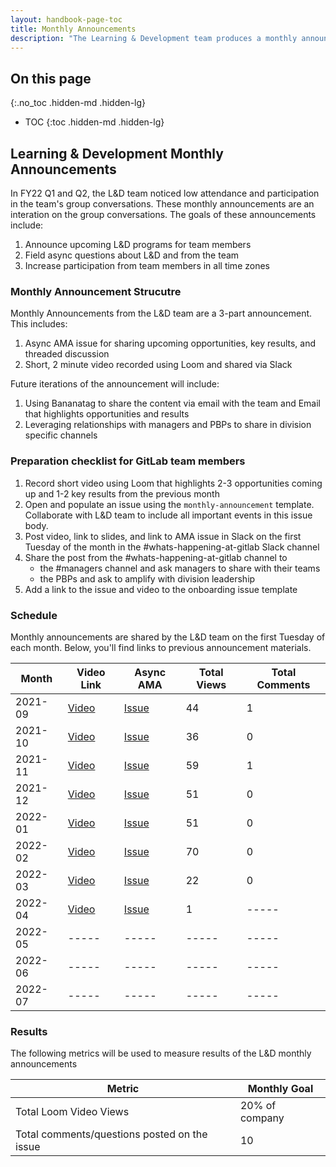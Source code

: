 ```yaml
---
layout: handbook-page-toc
title: Monthly Announcements
description: "The Learning & Development team produces a monthly announcement each month. This page outlines the process and results of that initiative."
---
```


## On this page
{:.no_toc .hidden-md .hidden-lg}

- TOC
{:toc .hidden-md .hidden-lg}

## Learning & Development Monthly Announcements

In FY22 Q1 and Q2, the L&D team noticed low attendance and participation in the team's group conversations. These monthly announcements are an interation on the group conversations. The goals of these announcements include:

1. Announce upcoming L&D programs for team members
1. Field async questions about L&D and from the team
1. Increase participation from team members in all time zones

### Monthly Announcement Strucutre

Monthly Announcements from the L&D team are a 3-part announcement. This includes:

1. Async AMA issue for sharing upcoming opportunities, key results, and threaded discussion
2. Short, 2 minute video recorded using Loom and shared via Slack

Future iterations of the announcement will include:

1. Using Bananatag to share the content via email with the team and Email that highlights opportunities and results
1. Leveraging relationships with managers and PBPs to share in division specific channels

### Preparation checklist for GitLab team members

1. Record short video using Loom that highlights 2-3 opportunities coming up and 1-2 key results from the previous month
1. Open and populate an issue using the `monthly-announcement` template. Collaborate with L&D team to include all important events in this issue body.
1. Post video, link to slides, and link to AMA issue in Slack on the first Tuesday of the month in the #whats-happening-at-gitlab Slack channel
1. Share the post from the #whats-happening-at-gitlab channel to 
     - the #managers channel and ask managers to share with their teams
     - the PBPs and ask to amplify with division leadership
1. Add a link to the issue and video to the onboarding issue template

### Schedule

Monthly announcements are shared by the L&D team on the first Tuesday of each month. Below, you'll find links to previous announcement materials.

| Month | Video Link | Async AMA | Total Views | Total Comments |
| ----- | ----- | ----- | ----- | ----- |
| 2021-09 | [Video](https://www.loom.com/share/a087f45f78134f04a8260fd181cead53) | [Issue](https://gitlab.com/gitlab-com/people-group/learning-development/general/-/issues/305)| 44 | 1 |
| 2021-10 | [Video](https://www.loom.com/share/eee099e204a54769a050babee0b67c6c) | [Issue](https://gitlab.com/gitlab-com/people-group/learning-development/general/-/issues/324) | 36 | 0 |
| 2021-11 | [Video](https://www.loom.com/share/a30aecc6bec8449cb391b9f9fb4a4775) | [Issue](https://gitlab.com/gitlab-com/people-group/learning-development/general/-/issues/338) | 59 | 1 |
| 2021-12 | [Video](https://www.loom.com/share/6d6d103ec30942fda2bd48114aaab8a5) | [Issue](https://gitlab.com/gitlab-com/people-group/learning-development/general/-/issues/348) | 51 | 0 | 
| 2022-01 | [Video](https://www.loom.com/share/74ded140aff64ee2a28ebff31f066262) | [Issue](https://gitlab.com/gitlab-com/people-group/learning-development/general/-/issues/359) | 51 | 0 |
| 2022-02 | [Video](https://www.loom.com/share/e7d975e055f54d8fb30c47ddec6d130e) | [Issue](https://gitlab.com/gitlab-com/people-group/learning-development/general/-/issues/372) | 70 | 0 |
| 2022-03 | [Video](https://www.loom.com/share/61ff5f3320a945bb98639fbb95b8003c) | [Issue](https://gitlab.com/gitlab-com/people-group/learning-development/general/-/issues/383) | 22 | 0 |
| 2022-04 | [Video](https://www.loom.com/share/3a52e3dd4ff54d9abfc1f90baafee5c9) | [Issue](https://gitlab.com/gitlab-com/people-group/learning-development/general/-/issues/395) | 1 | ----- |
| 2022-05 | ----- | ----- | ----- | ----- |
| 2022-06 | ----- | ----- | ----- | ----- |
| 2022-07 | ----- | ----- | ----- | ----- |



### Results

The following metrics will be used to measure results of the L&D monthly announcements

| Metric | Monthly Goal |
| ----- | ----- | 
| Total Loom Video Views | 20% of company | 
| Total comments/questions posted on the issue | 10 | 

